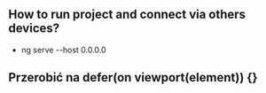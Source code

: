 ## How to run project and connect via others devices?

  - ng serve --host 0.0.0.0 

## Przerobić na defer(on viewport(element)) {}